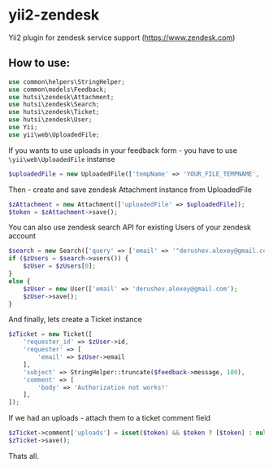 # yii2-zendesk
Yii2 plugin for zendesk service support (https://www.zendesk.com)

## How to use:
```php
use common\helpers\StringHelper;
use common\models\Feedback;
use hutsi\zendesk\Attachment;
use hutsi\zendesk\Search;
use hutsi\zendesk\Ticket;
use hutsi\zendesk\User;
use Yii;
use yii\web\UploadedFile;
```

If you wants to use uploads in your feedback form - you have to use ```\yii\web\UploadedFile``` instanse
```php
$uploadedFile = new UploadedFile(['tempName' => 'YOUR_FILE_TEMPNAME', 'name' => 'YOUR_FILE_NAME]);
```
Then - create and save zendesk Attachment instance from UploadedFile
```php
$zAttachment = new Attachment(['uploadedFile' => $uploadedFile]);
$token = $zAttachment->save();
```
You can also use zendesk search API for existing Users of your zendesk account
```php
$search = new Search(['query' => ['email' => '"derushev.alexey@gmail.com"']]);
if ($zUsers = $search->users()) {
    $zUser = $zUsers[0];
}
else {
    $zUser = new User(['email' => 'derushev.alexey@gmail.com');
    $zUser->save();
}
```
And finally, lets create a Ticket instance
```php
$zTicket = new Ticket([
    'requester_id' => $zUser->id,
    'requester' => [
        'email' => $zUser->email
    ],
    'subject' => StringHelper::truncate($feedback->message, 100),
    'comment' => [
        'body' => 'Authorization not works!'
    ],
]);
```
If we had an uploads - attach them to a ticket comment field
```php
$zTicket->comment['uploads'] = isset($token) && $token ? [$token] : null;
$zTicket->save();
```
Thats all.

